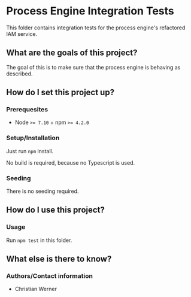 # Process Engine Integration Tests

This folder contains integration tests for the process engine's
refactored IAM service.

## What are the goals of this project?

The goal of this is to make sure that the process engine is behaving as described.

## How do I set this project up?

### Prerequesites

- Node `>= 7.10` + npm `>= 4.2.0`

### Setup/Installation

Just run `npm` install.

No build is required, because no Typescript is used.

### Seeding

There is no seeding required.

## How do I use this project?

### Usage

Run `npm test` in this folder.

## What else is there to know?

### Authors/Contact information

- Christian Werner
